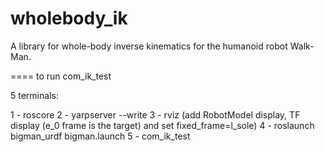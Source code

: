 # wholebody_ik
A library for whole-body inverse kinematics for the humanoid robot Walk-Man.

====
to run com_ik_test

5 terminals:

1 - roscore
2 - yarpserver --write
3 - rviz (add RobotModel display, TF display (e_0 frame is the target) and set fixed_frame=l_sole)
4 - roslaunch bigman_urdf bigman.launch
5 - com_ik_test